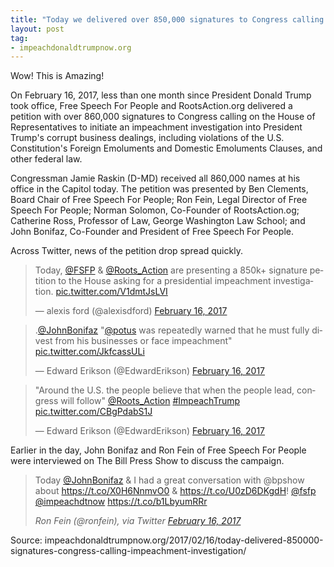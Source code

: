 ```yaml
---
title: "Today we delivered over 850,000 signatures to Congress calling for an impeachment investigation"
layout: post
tag:
- impeachdonaldtrumpnow.org
---
```


Wow! This is Amazing!

On February 16, 2017, less than one month since President Donald Trump took office, Free Speech For People and RootsAction.org delivered a petition with over 860,000 signatures to Congress calling on the House of Representatives to initiate an impeachment investigation into President Trump's corrupt business dealings, including violations of the U.S. Constitution's Foreign Emoluments and Domestic Emoluments Clauses, and other federal law.

Congressman Jamie Raskin (D-MD) received all 860,000 names at his office in the Capitol today. The petition was presented by Ben Clements, Board Chair of Free Speech For People; Ron Fein, Legal Director of Free Speech For People; Norman Solomon, Co-Founder of RootsAction.og; Catherine Ross, Professor of Law, George Washington Law School; and John Bonifaz, Co-Founder and President of Free Speech For People.

Across Twitter, news of the petition drop spread quickly.

<blockquote class="twitter-tweet"><p lang="en" dir="ltr">Today, <a href="https://twitter.com/FSFP?ref_src=twsrc%5Etfw">@FSFP</a> &amp; <a href="https://twitter.com/Roots_Action?ref_src=twsrc%5Etfw">@Roots_Action</a> are presenting a 850k+ signature petition to the House asking for a presidential impeachment investigation. <a href="https://t.co/V1dmtJsLVI">pic.twitter.com/V1dmtJsLVI</a></p>&mdash; alexis ford (@alexisdford) <a href="https://twitter.com/alexisdford/status/832241820604235776?ref_src=twsrc%5Etfw">February 16, 2017</a></blockquote>

<blockquote class="twitter-tweet"><p lang="en" dir="ltr">.<a href="https://twitter.com/JohnBonifaz?ref_src=twsrc%5Etfw">@JohnBonifaz</a> &quot;<a href="https://twitter.com/POTUS?ref_src=twsrc%5Etfw">@potus</a> was repeatedly warned that he must fully divest from his businesses or face impeachment&quot; <a href="https://t.co/JkfcassULi">pic.twitter.com/JkfcassULi</a></p>&mdash; Edward Erikson (@EdwardErikson) <a href="https://twitter.com/EdwardErikson/status/832241652307783680?ref_src=twsrc%5Etfw">February 16, 2017</a></blockquote>

<blockquote class="twitter-tweet"><p lang="en" dir="ltr">&quot;Around the U.S. the people believe that when the people lead, congress will follow&quot; <a href="https://twitter.com/Roots_Action?ref_src=twsrc%5Etfw">@Roots_Action</a> <a href="https://twitter.com/hashtag/ImpeachTrump?src=hash&amp;ref_src=twsrc%5Etfw">#ImpeachTrump</a> <a href="https://t.co/CBgPdabS1J">pic.twitter.com/CBgPdabS1J</a></p>&mdash; Edward Erikson (@EdwardErikson) <a href="https://twitter.com/EdwardErikson/status/832243162122944512?ref_src=twsrc%5Etfw">February 16, 2017</a></blockquote> <script async src="https://platform.twitter.com/widgets.js" charset="utf-8"></script>

Earlier in the day, John Bonifaz and Ron Fein of Free Speech For People were interviewed on The Bill Press Show to discuss the campaign.

> Today [@JohnBonifaz](https://twitter.com/JohnBonifaz?ref_src=twsrc%5Etfw) &amp; I had a great conversation with @bpshow about <https://t.co/X0H6NnmvO0> &amp; <https://t.co/U0zD6DKgdH>! [@fsfp](https://twitter.com/FSFP?ref_src=twsrc%5Etfw) [@impeachdtnow](https://twitter.com/impeachdtnow?ref_src=twsrc%5Etfw) <https://t.co/b1LbyumRRr>
>
> <cite>Ron Fein (@ronfein), via Twitter [February 16, 2017](https://twitter.com/ronfein/status/832335626028593152?ref_src=twsrc%5Etfw)</cite>

Source: impeachdonaldtrumpnow.org/2017/02/16/today-delivered-850000-signatures-congress-calling-impeachment-investigation/
